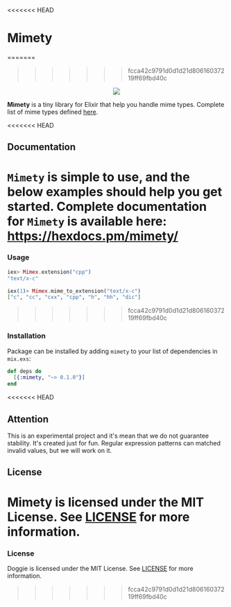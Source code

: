 <<<<<<< HEAD
# Mimety

=======
>>>>>>> fcca42c9791d0d1d21d80616037219ff69fbd40c
<p align="center">
<a href="https://github.com/lk-geimfari/mimex/">
  <img src="https://raw.githubusercontent.com/lk-geimfari/mimex/master/logo.png">
</a>
</p>

**Mimety** is a tiny library for Elixir that help you handle mime types. Complete list of mime types defined [here](http://www.iana.org/assignments/media-types/media-types.xhtml).


<<<<<<< HEAD
## Documentation
`Mimety` is simple to use, and the below examples should help you get started. Complete documentation for `Mimety` is available here: https://hexdocs.pm/mimety/
=======
### Usage

```elixir
iex> Mimex.extension("cpp")
"text/x-c"

iex(1)> Mimex.mime_to_extension("text/x-c")
["c", "cc", "cxx", "cpp", "h", "hh", "dic"]
```
>>>>>>> fcca42c9791d0d1d21d80616037219ff69fbd40c


### Installation

Package can be installed by adding `mimety` to your list of dependencies in `mix.exs`:

```elixir
def deps do
  [{:mimety, "~> 0.1.0"}]
end
```

<<<<<<< HEAD
## Attention
This is an experimental project and it's mean that we do not guarantee stability. It's created just for fun. Regular expression patterns can matched invalid values, but we will work on it.

## License
Mimety is licensed under the MIT License. See [LICENSE](https://github.com/lk-geimfari/mimex/blob/master/LICENSE) for more information.
=======
### License
Doggie is licensed under the MIT License. See [LICENSE](https://github.com/lk-geimfari/mimex/blob/master/LICENSE) for more information.
>>>>>>> fcca42c9791d0d1d21d80616037219ff69fbd40c
